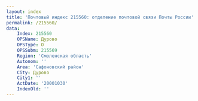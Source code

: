 ```yaml
---
layout: index
title: 'Почтовый индекс 215560: отделение почтовой связи Почты России'
permalink: /215560/
data:
    Index: 215560
    OPSName: Дурово
    OPSType: О
    OPSSubm: 215569
    Region: 'Смоленская область'
    Autonom: ''
    Area: 'Сафоновский район'
    City: Дурово
    City1: ''
    ActDate: '20001030'
    IndexOld: ''
---
```

